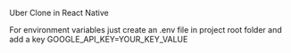 Uber Clone in React Native

For environment variables just create an .env file in project root folder and add a key
GOOGLE_API_KEY=YOUR_KEY_VALUE
